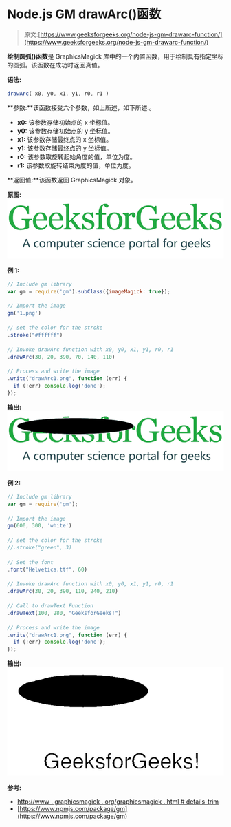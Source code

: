 # Node.js GM drawArc()函数

> 原文:[https://www.geeksforgeeks.org/node-js-gm-drawarc-function/](https://www.geeksforgeeks.org/node-js-gm-drawarc-function/)

**绘制圆弧()函数**是 GraphicsMagick 库中的一个内置函数，用于绘制具有指定坐标的圆弧。该函数在成功时返回真值。

**语法:**

```js
drawArc( x0, y0, x1, y1, r0, r1 )
```

**参数:**该函数接受六个参数，如上所述，如下所述:。

*   **x0:** 该参数存储初始点的 x 坐标值。
*   **y0:** 该参数存储初始点的 y 坐标值。
*   **x1:** 该参数存储最终点的 x 坐标值。
*   **y1:** 该参数存储最终点的 y 坐标值。
*   **r0:** 该参数取旋转起始角度的值，单位为度。
*   **r1:** 该参数取旋转结束角度的值，单位为度。

**返回值:**该函数返回 GraphicsMagick 对象。

**原图:**
![](img/cc57d2786304222491542e08aad0db5b.png)

**例 1:**

```js
// Include gm library
var gm = require('gm').subClass({imageMagick: true});

// Import the image
gm('1.png')

// set the color for the stroke
.stroke("#ffffff")

// Invoke drawArc function with x0, y0, x1, y1, r0, r1
.drawArc(30, 20, 390, 70, 140, 110)

// Process and write the image 
.write("drawArc1.png", function (err) {
  if (!err) console.log('done');
});
```

**输出:**
![](img/bfea27239df692ec948a35d2262355b2.png)

**例 2:**

```js
// Include gm library
var gm = require('gm');

// Import the image
gm(600, 300, 'white')

// set the color for the stroke
//.stroke("green", 3)

// Set the font 
.font("Helvetica.ttf", 60)

// Invoke drawArc function with x0, y0, x1, y1, r0, r1
.drawArc(30, 20, 390, 110, 240, 210)

// Call to drawText Function
.drawText(100, 280, "GeeksforGeeks!")

// Process and write the image 
.write("drawArc1.png", function (err) {
  if (!err) console.log('done');
});
```

**输出:**
![](img/42c49a4f553fdf337a4a6bd3b570ab08.png)

**参考:**

*   [http://www . graphicsmagick . org/graphicsmagick . html # details-trim](http://www.graphicsmagick.org/GraphicsMagick.html#details-trim)
*   [https://www.npmjs.com/package/gm](https://www.npmjs.com/package/gm)